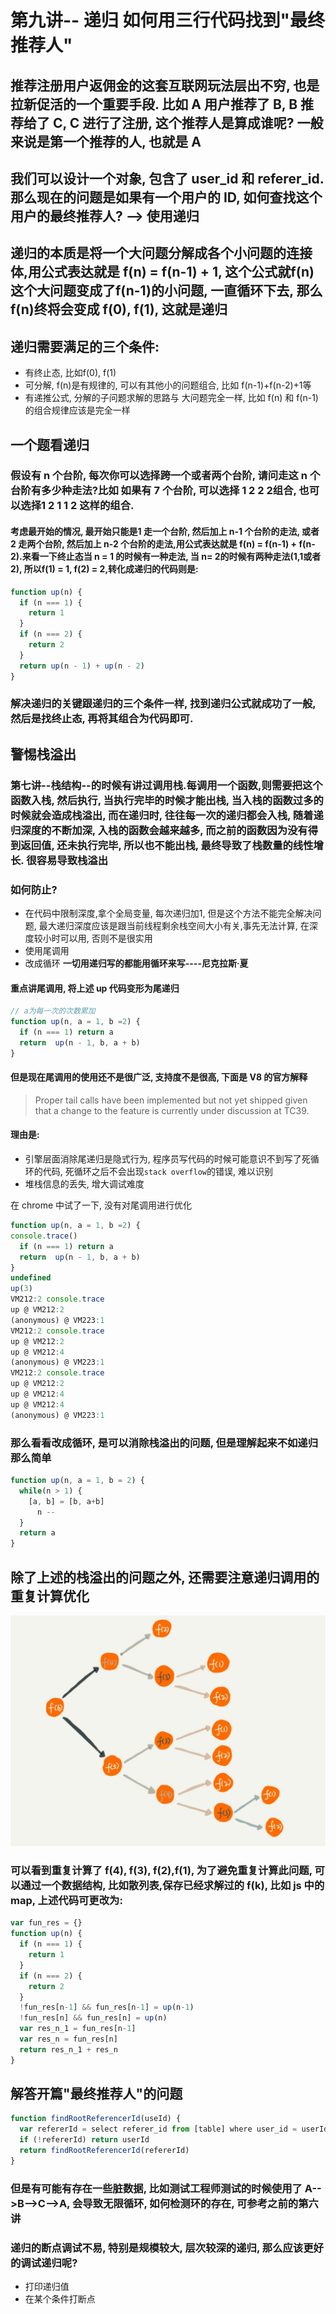 # 第九讲-- 递归 如何用三行代码找到"最终推荐人"

## 推荐注册用户返佣金的这套互联网玩法层出不穷, 也是拉新促活的一个重要手段. 比如 A 用户推荐了 B, B 推荐给了 C, C 进行了注册, 这个推荐人是算成谁呢? 一般来说是第一个推荐的人, 也就是 A

## 我们可以设计一个对象, 包含了 user_id 和 referer_id.那么现在的问题是如果有一个用户的 ID, 如何查找这个用户的最终推荐人? --> 使用递归

## 递归的本质是将一个大问题分解成各个小问题的连接体,用公式表达就是 f(n) = f(n-1) + 1, 这个公式就f(n)这个大问题变成了f(n-1)的小问题, 一直循环下去, 那么 f(n)终将会变成 f(0), f(1), 这就是递归

## 递归需要满足的三个条件:

- 有终止态, 比如f(0), f(1)
- 可分解, f(n)是有规律的, 可以有其他小的问题组合, 比如 f(n-1)+f(n-2)+1等
- 有递推公式, 分解的子问题求解的思路与 大问题完全一样, 比如 f(n) 和 f(n-1)的组合规律应该是完全一样

## 一个题看递归

### 假设有 n 个台阶, 每次你可以选择跨一个或者两个台阶, 请问走这 n 个台阶有多少种走法?比如 如果有 7 个台阶, 可以选择 1 2 2 2组合, 也可以选择1 2 1 1 2 这样的组合.

#### 考虑最开始的情况, 最开始只能是1 走一个台阶, 然后加上 n-1 个台阶的走法, 或者 2 走两个台阶, 然后加上 n-2 个台阶的走法,用公式表达就是 f(n) = f(n-1) + f(n-2).来看一下终止态当 n = 1 的时候有一种走法, 当 n= 2的时候有两种走法(1,1或者2), 所以f(1) = 1, f(2) = 2,转化成递归的代码则是:
```js
function up(n) {
  if (n === 1) {
    return 1
  }
  if (n === 2) {
    return 2
  }
  return up(n - 1) + up(n - 2)
}
```
### 解决递归的关键跟递归的三个条件一样, 找到递归公式就成功了一般, 然后是找终止态, 再将其组合为代码即可.

## 警惕栈溢出

### 第七讲--栈结构--的时候有讲过调用栈.每调用一个函数,则需要把这个函数入栈, 然后执行, 当执行完毕的时候才能出栈, 当入栈的函数过多的时候就会造成栈溢出, 而在递归时, 往往每一次的递归都会入栈, 随着递归深度的不断加深, 入栈的函数会越来越多, 而之前的函数因为没有得到返回值, 还未执行完毕, 所以也不能出栈, 最终导致了栈数量的线性增长. 很容易导致栈溢出

### 如何防止?

- 在代码中限制深度,拿个全局变量, 每次递归加1, 但是这个方法不能完全解决问题, 最大递归深度应该是跟当前线程剩余栈空间大小有关,事先无法计算, 在深度较小时可以用, 否则不是很实用
- 使用尾调用
- 改成循环 **一切用递归写的都能用循环来写----尼克拉斯·夏**


#### 重点讲尾调用, 将上述 up 代码变形为尾递归
```js
// a为每一次的次数累加
function up(n, a = 1, b =2) {
  if (n === 1) return a
  return  up(n - 1, b, a + b)
}
```
#### 但是现在尾调用的使用还不是很广泛, 支持度不是很高, 下面是 V8 的官方解释
> Proper tail calls have been implemented but not yet shipped given that a change to the feature is currently under discussion at TC39.
#### 理由是:
- 引擎层面消除尾递归是隐式行为, 程序员写代码的时候可能意识不到写了死循环的代码, 死循环之后不会出现`stack overflow`的错误, 难以识别
- 堆栈信息的丢失, 增大调试难度

在 chrome 中试了一下, 没有对尾调用进行优化
```js
function up(n, a = 1, b =2) {
console.trace()
  if (n === 1) return a
  return  up(n - 1, b, a + b)
}
undefined
up(3)
VM212:2 console.trace
up @ VM212:2
(anonymous) @ VM223:1
VM212:2 console.trace
up @ VM212:2
up @ VM212:4
(anonymous) @ VM223:1
VM212:2 console.trace
up @ VM212:2
up @ VM212:4
up @ VM212:4
(anonymous) @ VM223:1
```

### 那么看看改成循环, 是可以消除栈溢出的问题, 但是理解起来不如递归那么简单
```js
function up(n, a = 1, b = 2) {
  while(n > 1) {
    [a, b] = [b, a+b]
	  n --
  }
  return a
}
```
## 除了上述的栈溢出的问题之外, 还需要注意递归调用的重复计算优化
![](./img/Recursion.jpg)

### 可以看到重复计算了 f(4), f(3), f(2),f(1), 为了避免重复计算此问题, 可以通过一个数据结构, 比如散列表,保存已经求解过的 f(k), 比如 js 中的 map, 上述代码可更改为:
```js
var fun_res = {}
function up(n) {
  if (n === 1) {
    return 1
  }
  if (n === 2) {
    return 2
  }
  !fun_res[n-1] && fun_res[n-1] = up(n-1)
  !fun_res[n] && fun_res[n] = up(n)
  var res_n_1 = fun_res[n-1]
  var res_n = fun_res[n]
  return res_n_1 + res_n
}
```
## 解答开篇"最终推荐人"的问题
```js
function findRootReferencerId(useId) {
  var refererId = select referer_id from [table] where user_id = userId
  if (!refererId) return userId
  return findRootReferencerId(refererId)
}
```
### 但是有可能有存在一些脏数据, 比如测试工程师测试的时候使用了 A-->B-->C-->A, 会导致无限循环, 如何检测环的存在, 可参考之前的第六讲

### 递归的断点调试不易, 特别是规模较大, 层次较深的递归, 那么应该更好的调试递归呢?

- 打印递归值
- 在某个条件打断点
